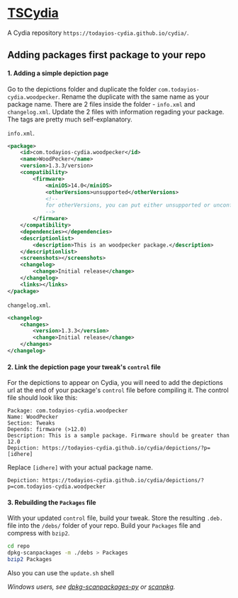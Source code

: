 # [TSCydia](https://todayios-cydia.github.io/cydia/)
A Cydia repository  `https://todayios-cydia.github.io/cydia/`.

## Adding packages first package to your repo

#### 1. Adding a simple depiction page

Go to the depictions folder and duplicate the folder `com.todayios-cydia.woodpecker`.
Rename the duplicate with the same name as your package name.
There are 2 files inside the folder - `info.xml` and `changelog.xml`.
Update the 2 files with information regading your package.
The tags are pretty much self-explanatory.

`info.xml`.
```xml
<package>
    <id>com.todayios-cydia.woodpecker</id>
    <name>WoodPecker</name>
    <version>1.3.3/version>
    <compatibility>
        <firmware>
            <miniOS>14.0</miniOS>
            <otherVersions>unsupported</otherVersions>
            <!--
            for otherVersions, you can put either unsupported or unconfirmed
            -->
        </firmware>
    </compatibility>
    <dependencies></dependencies>
    <descriptionlist>
        <description>This is an woodpecker package.</description>
    </descriptionlist>
    <screenshots></screenshots>
    <changelog>
        <change>Initial release</change>
    </changelog>
    <links></links>
</package>
```

`changelog.xml`.
```xml
<changelog>
    <changes>
        <version>1.3.3</version>
        <change>Initial release</change>
    </changes>
</changelog>
```


#### 2. Link the depiction page your tweak's `control` file

For the depictions to appear on Cydia, you will need to add the depictions url at the end of your package's `control` file before compiling it.
The control file should look like this:

```text
Package: com.todayios-cydia.woodpecker
Name: WoodPecker
Section: Tweaks
Depends: firmware (>12.0)
Description: This is a sample package. Firmware should be greater than 12.0
Depiction: https://todayios-cydia.github.io/cydia/depictions/?p=[idhere]
```

Replace `[idhere]` with your actual package name.

```text
Depiction: https://todayios-cydia.github.io/cydia/depictions/?p=com.todayios-cydia.woodpecker
```

#### 3. Rebuilding the `Packages` file

With your updated `control` file, build your tweak.
Store the resulting `.deb.` file into the `/debs/` folder of your repo.
Build your `Packages` file and compress with `bzip2`.

```sh
cd repo
dpkg-scanpackages -m ./debs > Packages
bzip2 Packages
```

Also you can use the `update.sh` shell

_Windows users, see [dpkg-scanpackages-py](https://github.com/supermamon/dpkg-scanpackages-py) or [scanpkg](https://github.com/mstg/scanpkg)._